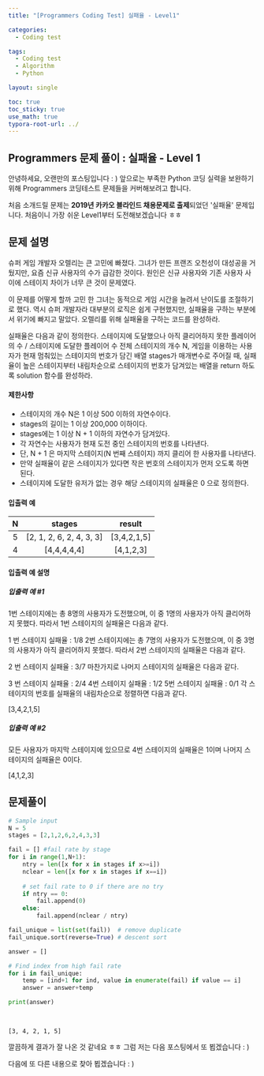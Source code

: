 ```yaml
---
title: "[Programmers Coding Test] 실패율 - Level1"

categories:
  - Coding test

tags:
  - Coding test
  - Algorithm
  - Python

layout: single

toc: true
toc_sticky: true
use_math: true
typora-root-url: ../
---
```


## Programmers 문제 풀이 : 실패율 - Level 1

안녕하세요, 오랜만의 포스팅입니다 : )
앞으로는 부족한 Python 코딩 실력을 보완하기 위해 Programmers 코딩테스트 문제들을 커버해보려고 합니다.

처음 소개드릴 문제는 **2019년 카카오 블라인드 채용문제로 출제**되었던 '실패율' 문제입니다.
처음이니 가장 쉬운 Level1부터 도전해보겠습니다 ㅎㅎ

## 문제 설명

슈퍼 게임 개발자 오렐리는 큰 고민에 빠졌다. 그녀가 만든 프랜즈 오천성이 대성공을 거뒀지만, 요즘 신규 사용자의 수가 급감한 것이다. 원인은 신규 사용자와 기존 사용자 사이에 스테이지 차이가 너무 큰 것이 문제였다.

이 문제를 어떻게 할까 고민 한 그녀는 동적으로 게임 시간을 늘려서 난이도를 조절하기로 했다. 역시 슈퍼 개발자라 대부분의 로직은 쉽게 구현했지만, 실패율을 구하는 부분에서 위기에 빠지고 말았다. 오렐리를 위해 실패율을 구하는 코드를 완성하라.

실패율은 다음과 같이 정의한다.
스테이지에 도달했으나 아직 클리어하지 못한 플레이어의 수 / 스테이지에 도달한 플레이어 수
전체 스테이지의 개수 N, 게임을 이용하는 사용자가 현재 멈춰있는 스테이지의 번호가 담긴 배열 stages가 매개변수로 주어질 때, 실패율이 높은 스테이지부터 내림차순으로 스테이지의 번호가 담겨있는 배열을 return 하도록 solution 함수를 완성하라.

#### 제한사항
- 스테이지의 개수 N은 1 이상 500 이하의 자연수이다.
- stages의 길이는 1 이상 200,000 이하이다.
- stages에는 1 이상 N + 1 이하의 자연수가 담겨있다.
- 각 자연수는 사용자가 현재 도전 중인 스테이지의 번호를 나타낸다.
- 단, N + 1 은 마지막 스테이지(N 번째 스테이지) 까지 클리어 한 사용자를 나타낸다.
- 만약 실패율이 같은 스테이지가 있다면 작은 번호의 스테이지가 먼저 오도록 하면 된다.
- 스테이지에 도달한 유저가 없는 경우 해당 스테이지의 실패율은 0 으로 정의한다.

#### 입출력 예

|N|stages|result|
|:---:|:---:|:---:|
|5|[2, 1, 2, 6, 2, 4, 3, 3]|[3,4,2,1,5]|
|4|[4,4,4,4,4]|[4,1,2,3]|

#### 입출력 예 설명

##### 입출력 예 #1
1번 스테이지에는 총 8명의 사용자가 도전했으며, 이 중 1명의 사용자가 아직 클리어하지 못했다. 따라서 1번 스테이지의 실패율은 다음과 같다.

1 번 스테이지 실패율 : 1/8
2번 스테이지에는 총 7명의 사용자가 도전했으며, 이 중 3명의 사용자가 아직 클리어하지 못했다. 따라서 2번 스테이지의 실패율은 다음과 같다.

2 번 스테이지 실패율 : 3/7
마찬가지로 나머지 스테이지의 실패율은 다음과 같다.

3 번 스테이지 실패율 : 2/4
4번 스테이지 실패율 : 1/2
5번 스테이지 실패율 : 0/1
각 스테이지의 번호를 실패율의 내림차순으로 정렬하면 다음과 같다.

[3,4,2,1,5]

##### 입출력 예 #2

모든 사용자가 마지막 스테이지에 있으므로 4번 스테이지의 실패율은 1이며 나머지 스테이지의 실패율은 0이다.

[4,1,2,3]

## 문제풀이

```python
# Sample input
N = 5
stages = [2,1,2,6,2,4,3,3]

fail = [] #fail rate by stage
for i in range(1,N+1):
    ntry = len([x for x in stages if x>=i])
    nclear = len([x for x in stages if x==i])
    
    # set fail rate to 0 if there are no try 
    if ntry == 0:  
        fail.append(0)
    else:
        fail.append(nclear / ntry)

fail_unique = list(set(fail))  # remove duplicate
fail_unique.sort(reverse=True) # descent sort 

answer = []

# Find index from high fail rate 
for i in fail_unique:
    temp = [ind+1 for ind, value in enumerate(fail) if value == i]
    answer = answer+temp

print(answer)
    
   
```

    [3, 4, 2, 1, 5]
    
깔끔하게 결과가 잘 나온 것 같네요 ㅎㅎ 그럼 저는 다음 포스팅에서 또 뵙겠습니다 : )

다음에 또 다른 내용으로 찾아 뵙겠습니다 : )
